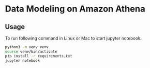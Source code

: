 # Data Modeling on Amazon Athena

## Usage

To run following command in Linux or Mac to start jupyter notebook.

```bash
python3 -m venv venv
source venv/bin/activate
pip install -r requirements.txt
jupyter notebook
```